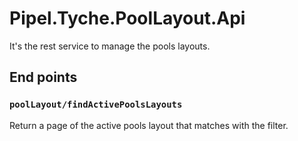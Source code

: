 # Pipel.Tyche.PoolLayout.Api

It's the rest service to manage the pools layouts.

## End points

### `poolLayout/findActivePoolsLayouts`

Return a page of the active pools layout that matches with the filter.